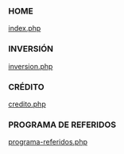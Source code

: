### HOME
[index.php](http://testbed.raidho.mx/supertasas/index.php)

### INVERSIÓN
[inversion.php](http://testbed.raidho.mx/supertasas/inversion.php)

### CRÉDITO
[credito.php](http://testbed.raidho.mx/supertasas/credito.php)

### PROGRAMA DE REFERIDOS
[programa-referidos.php](http://testbed.raidho.mx/supertasas/programa-referidos.php)
